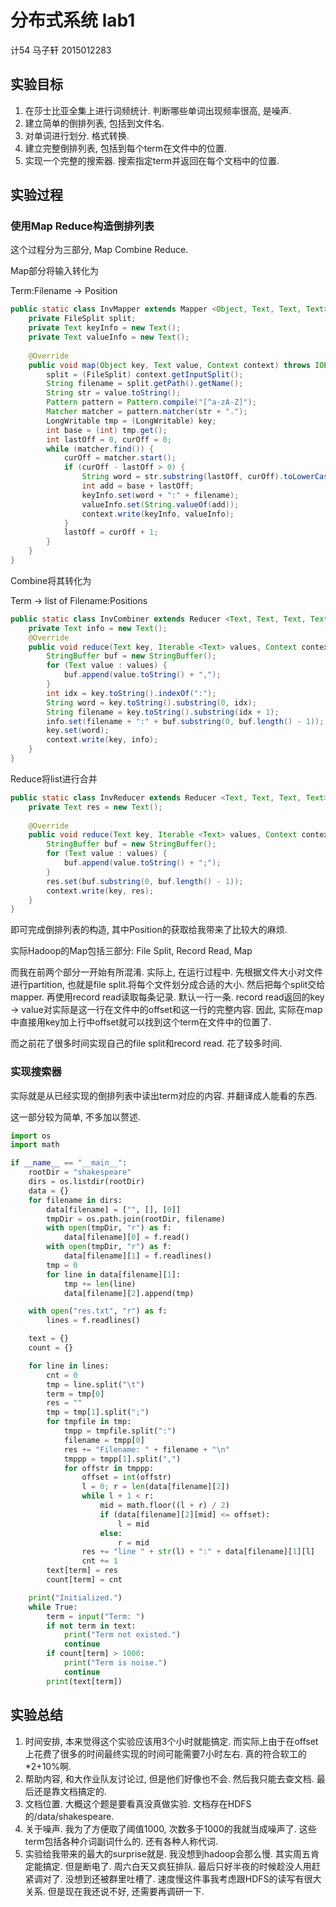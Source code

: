 # 分布式系统 lab1

计54 马子轩 2015012283

## 实验目标

1. 在莎士比亚全集上进行词频统计. 判断哪些单词出现频率很高, 是噪声.
2. 建立简单的倒排列表, 包括到文件名.
3. 对单词进行划分. 格式转换.
4. 建立完整倒排列表, 包括到每个term在文件中的位置.
5. 实现一个完整的搜索器. 搜索指定term并返回在每个文档中的位置.



## 实验过程

### 使用Map Reduce构造倒排列表

这个过程分为三部分, Map Combine Reduce.

Map部分将输入转化为

Term:Filename -> Position

```java
public static class InvMapper extends Mapper <Object, Text, Text, Text> {
	private FileSplit split;
	private Text keyInfo = new Text();
	private Text valueInfo = new Text();
	
	@Override
	public void map(Object key, Text value, Context context) throws IOException, InterruptedException {
		split = (FileSplit) context.getInputSplit();
		String filename = split.getPath().getName();
		String str = value.toString();
		Pattern pattern = Pattern.compile("[^a-zA-Z]");
		Matcher matcher = pattern.matcher(str + ".");
		LongWritable tmp = (LongWritable) key;
		int base = (int) tmp.get();
		int lastOff = 0, curOff = 0;
		while (matcher.find()) {
			curOff = matcher.start();
			if (curOff - lastOff > 0) {
				String word = str.substring(lastOff, curOff).toLowerCase();
				int add = base + lastOff;
				keyInfo.set(word + ":" + filename);
				valueInfo.set(String.valueOf(add));
				context.write(keyInfo, valueInfo);
			}
			lastOff = curOff + 1;
		}
	}
}
```

Combine将其转化为

Term -> list of Filename:Positions

```java
public static class InvCombiner extends Reducer <Text, Text, Text, Text> {
	private Text info = new Text();
	@Override
	public void reduce(Text key, Iterable <Text> values, Context context) throws IOException, InterruptedException {
		StringBuffer buf = new StringBuffer();
		for (Text value : values) {
			buf.append(value.toString() + ",");
		}
		int idx = key.toString().indexOf(":");
		String word = key.toString().substring(0, idx);
		String filename = key.toString().substring(idx + 1);
		info.set(filename + ":" + buf.substring(0, buf.length() - 1));
		key.set(word);
		context.write(key, info);
	}
}
```

Reduce将list进行合并

```java
public static class InvReducer extends Reducer <Text, Text, Text, Text> {
	private Text res = new Text();
	
	@Override
	public void reduce(Text key, Iterable <Text> values, Context context) throws IOException, InterruptedException {
		StringBuffer buf = new StringBuffer();
		for (Text value : values) {
			buf.append(value.toString() + ";");
		}
		res.set(buf.substring(0, buf.length() - 1));
		context.write(key, res);
	}
}
```

即可完成倒排列表的构造, 其中Position的获取给我带来了比较大的麻烦.

实际Hadoop的Map包括三部分: File Split, Record Read, Map

而我在前两个部分一开始有所混淆. 实际上, 在运行过程中. 先根据文件大小对文件进行partition, 也就是file split.将每个文件划分成合适的大小. 然后把每个split交给mapper. 再使用record read读取每条记录. 默认一行一条. record read返回的key -> value对实际是这一行在文件中的offset和这一行的完整内容. 因此, 实际在map中直接用key加上行中offset就可以找到这个term在文件中的位置了.

而之前花了很多时间实现自己的file split和record read. 花了较多时间.

### 实现搜索器

实际就是从已经实现的倒排列表中读出term对应的内容. 并翻译成人能看的东西.

这一部分较为简单, 不多加以赘述.

```python
import os
import math

if __name__ == "__main__":
	rootDir = "shakespeare"
	dirs = os.listdir(rootDir)
	data = {}
	for filename in dirs:
		data[filename] = ["", [], [0]]
		tmpDir = os.path.join(rootDir, filename)
		with open(tmpDir, "r") as f:
			data[filename][0] = f.read()
		with open(tmpDir, "r") as f:
			data[filename][1] = f.readlines()
		tmp = 0
		for line in data[filename][1]:
			tmp += len(line)
			data[filename][2].append(tmp)

	with open("res.txt", "r") as f:
		lines = f.readlines()

	text = {}
	count = {}

	for line in lines:
		cnt = 0
		tmp = line.split("\t")
		term = tmp[0]
		res = ""
		tmp = tmp[1].split(";")
		for tmpfile in tmp:
			tmpp = tmpfile.split(":")
			filename = tmpp[0]
			res += "Filename: " + filename + "\n"
			tmppp = tmpp[1].split(",")
			for offstr in tmppp:
				offset = int(offstr)
				l = 0; r = len(data[filename][2])
				while l + 1 < r:
					mid = math.floor((l + r) / 2)
					if (data[filename][2][mid] <= offset):
						l = mid
					else:
						r = mid
				res += "line " + str(l) + ":" + data[filename][1][l]
				cnt += 1
		text[term] = res
		count[term] = cnt

	print("Initialized.")
	while True:
		term = input("Term: ")
		if not term in text:
			print("Term not existed.")
			continue
		if count[term] > 1000:
			print("Term is noise.")
			continue
		print(text[term])
```



## 实验总结

1. 时间安排, 本来觉得这个实验应该用3个小时就能搞定. 而实际上由于在offset上花费了很多的时间最终实现的时间可能需要7小时左右. 真的符合软工的*2+10%啊.
2. 帮助内容, 和大作业队友讨论过, 但是他们好像也不会. 然后我只能去查文档. 最后还是靠文档搞定的.
3. 文档位置. 大概这个题是要看真没真做实验. 文档存在HDFS的/data/shakespeare. 
4. 关于噪声. 我为了方便取了阈值1000, 次数多于1000的我就当成噪声了. 这些term包括各种介词副词什么的. 还有各种人称代词. 
5. 实验给我带来的最大的surprise就是. 我没想到hadoop会那么慢. 其实周五肯定能搞定. 但是断电了. 周六白天又疯狂排队. 最后只好半夜的时候趁没人用赶紧调对了. 没想到还被群里吐槽了. 速度慢这件事我考虑跟HDFS的读写有很大关系. 但是现在我还说不好, 还需要再调研一下. 
